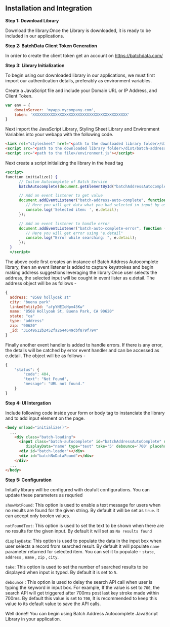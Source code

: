 ## Installation and Integration

**Step 1: Download Library**

Download the library.Once the Library is downloaded, it is ready to be included in our applications.

**Step 2: BatchData Client Token Generation**

In order to create the client token get an account on https://batchdata.com/

**Step 3: Library Initialization**

To begin using our downloaded library in our applications, we  must first import our authentication details, preferably as environment variables.

Create a JavaScript file and include your Domain URL or IP Address, and Client Token.

```jsx
var env = {
    domainServer: 'myapp.mycompany.com',
    token: 'XXXXXXXXXXXXXXXXXXXXXXXXXXXXXXXXXXXXXXXXXX'
}
```

Next import the JavaScript Library, Styling Sheet Library and Environment Variables into your webapp with the following code.


```html
<link rel="stylesheet" href="<path to the downloaded library folder>/dist/batch-address-auto-complete.min.css">
<script src="<path to the downloaded library folder>/dist/batch-address-auto-complete.min.js"></script>
<script src="<path to the file>/environment.js"></script>
```

Next create a script initializing the library in the head tag

```jsx
<script>
function initialize() {
      // Custom Autocomplete of Batch Service
      batchAutocomplete(document.getElementById("batchAddressAutoComplete"), env.domainServer, env.token);

      // Add an event listener to get value
      document.addEventListener("batch-address-auto-complete", function(e) {
         // Here you will get data what you had selected in input by using "e.detail"
         console.log('Selected item: ', e.detail);
      });

      // Add an event listener to handle error
      document.addEventListener("batch-auto-complete-error", function (e) {
         // Here you will get error using "e.detail"
         console.log("Error while searching: ", e.detail);
      });
  }
  </script>
```

The above code first creates an instance of Batch Address Autocomplete library, then an event listener is added to capture keystrokes and begin making address suggestions leveraging the library.Once user selects the address, the selected input will be cought in event lister as e.detail. The address object will be as follows - 

```jsx
{
  address: "8568 hollyoak st"
  city: "buena park"
  linkedEntityId: "afpYNEIoHpm43Kw"
  name: "8568 Hollyoak St, Buena Park, CA 90620"
  state: "ca"
  type: "address"
  zip: "90620"
  _id: "31c49612b2452fa2644649cbf879f794"
}
```

 Finally another event handler is added to handle errors. If there is any error, the details will be catched by error event handler and can be accessed as e.detail. The object will be as follows -

```jsx
{
    "status": {
        "code": 404,
        "text": "Not Found",
        "message": "URL not found."
    }
}
```
**Step 4: UI Intergation**

Include following code inside your form or body tag to instanciate the library and to add input element on the page.


```html
<body onload="initialize()">
  ...
    <div class="batch-loading">
      <input class="batch-autocomplete" id="batchAddressAutoComplete" notFoundText="No results found" showNotFound=true
         displayData="name" type="text" take='5' debounce='700' placeholder="Enter your address">
      <div id="batch-loader"></div>
      <div id="batchNoDataFound"></div>
    </div>
  ...
</body>
```

**Step 5: Configuration**

Initailly library will be configured with deafult configurations. You can update these parameters as requried

`showNotFound`: This option is used to enable a text message for users when no results are found for the given string. By default it will be set as `true`. It can accept only boolen values.

`notFoundText`: This option is used to set the text to be shown when there are no results for the given input. By default it will set as `No results found`

`displayData`: This option is used to populate the data in the input box when user selects a record from searched result. By default it will populate `name` parameter returned for selected item. You can set it to populate - `state`, `address` , `name` , `zip` , `city`.

`take`: This option is used to set the number of searched results to be displayed when input is typed. By default it is set to `5`.

`debounce` : This option is used to delay the search API call when user is typing the keyword in input box. For example, If the value is set to `700`, the search API will get triggered after 700ms post last key stroke made within 700ms.
By default this value is set to `700`, It is recommended to keep this value to its default value to save the API calls.

Well done!! You can begin using Batch Address Autocomplete JavaScript Library in your application.